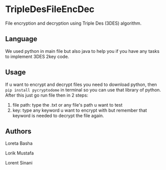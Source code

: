 # TripleDesFileEncDec
File encryption and decryption using Triple Des (3DES) algorithm.

## Language
We used python in main file but also java to help you if you have any tasks to implement 3DES 2key code.

## Usage
If u want to encrypt and decrypt files you need to download python, then `pip install pycryptodome` in terminal so you can use that library of python. After this just go run file then in 2 steps:
1. file path: type the .txt or any file's path u want to test
2. key: type any keyword u want to encrypt with but remember that keyword is needed to decrypt the file again.

## Authors
Loreta Basha

Lorik Mustafa

Lorent Sinani
